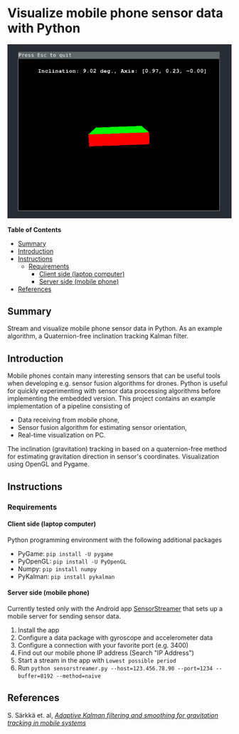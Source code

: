 # Visualize mobile phone sensor data with Python

![gif-animation](./images/animation.gif)

<!-- markdown-toc start - Don't edit this section. Run M-x markdown-toc-refresh-toc -->
**Table of Contents**

- [Summary](#summary)
- [Introduction](#introduction)
- [Instructions](#instructions)
    - [Requirements](#requirements)
        - [Client side (laptop computer)](#client-side-laptop-computer)
        - [Server side (mobile phone)](#server-side-mobile-phone)
- [References](#references)

<!-- markdown-toc end -->


## Summary
Stream and visualize mobile phone sensor data in Python. As an example
algorithm, a Quaternion-free inclination tracking Kalman filter.

## Introduction

Mobile phones contain many interesting sensors that can be useful tools when
developing e.g. sensor fusion algorithms for drones. Python is useful for
quickly experimenting with sensor data processing algorithms before implementing
the embedded version. This project contains an example implementation of a
pipeline consisting of

- Data receiving from mobile phone,
- Sensor fusion algorithm for estimating sensor orientation,
- Real-time visualization on PC.

The inclination (gravitation) tracking in based on a quaternion-free method for
estimating gravitation direction in sensor's coordinates. Visualization using
OpenGL and Pygame.

## Instructions

### Requirements

#### Client side (laptop computer)

Python programming environment with the following additional packages

- PyGame: `pip install -U pygame`
- PyOpenGL: `pip install -U PyOpenGL`
- Numpy: `pip install numpy`
- PyKalman: `pip install pykalman`

#### Server side (mobile phone)

Currently tested only with the Android app
[SensorStreamer](https://github.com/yaqwsx/SensorStreamer "SensorStreamer") that sets up a mobile server for sending sensor data.

1. Install the app
2. Configure a data package with gyroscope and accelerometer data
3. Configure a connection with your favorite port (e.g. 3400)
4. Find out our mobile phone IP address (Search "IP Address")
5. Start a stream in the app with `Lowest possible period`
6. Run `python sensorstreamer.py --host=123.456.78.90 --port=1234 --buffer=8192
   --method=naive`
   
## References

S. Särkkä et. al, [_Adaptive Kalman filtering and smoothing for gravitation tracking in mobile systems_](https://ieeexplore.ieee.org/abstract/document/7346762)

